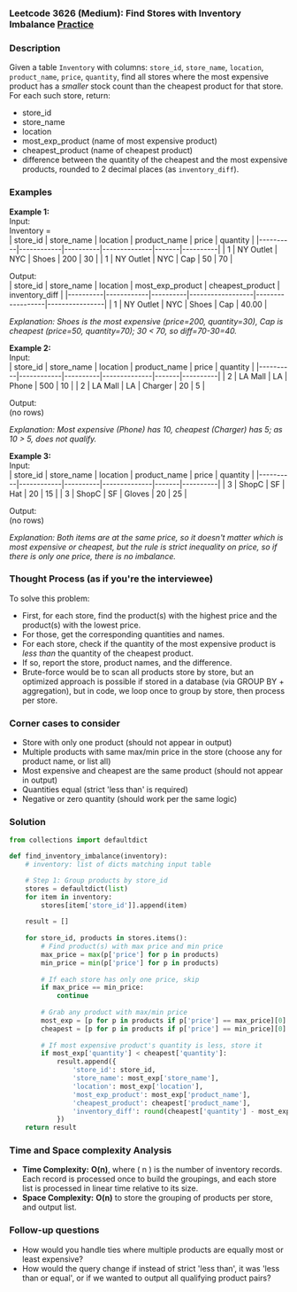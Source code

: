 ### Leetcode 3626 (Medium): Find Stores with Inventory Imbalance [Practice](https://leetcode.com/problems/find-stores-with-inventory-imbalance)

### Description  
Given a table `Inventory` with columns: `store_id`, `store_name`, `location`, `product_name`, `price`, `quantity`, find all stores where the most expensive product has a *smaller* stock count than the cheapest product for that store. For each such store, return:
- store_id
- store_name
- location
- most_exp_product (name of most expensive product)
- cheapest_product (name of cheapest product)
- difference between the quantity of the cheapest and the most expensive products, rounded to 2 decimal places (as `inventory_diff`).

### Examples  

**Example 1:**  
Input:  
Inventory =  
| store_id | store_name | location | product_name | price | quantity |
|----------|------------|----------|--------------|-------|----------|
| 1        | NY Outlet  | NYC      | Shoes        | 200   | 30       |
| 1        | NY Outlet  | NYC      | Cap          | 50    | 70       |

Output:  
| store_id | store_name | location | most_exp_product | cheapest_product | inventory_diff |
|----------|------------|----------|------------------|------------------|----------------|
| 1        | NY Outlet  | NYC      | Shoes            | Cap              | 40.00          |

*Explanation: Shoes is the most expensive (price=200, quantity=30), Cap is cheapest (price=50, quantity=70); 30 < 70, so diff=70-30=40.*

**Example 2:**  
Input:  
| store_id | store_name | location | product_name | price | quantity |
|----------|------------|----------|--------------|-------|----------|
| 2        | LA Mall    | LA       | Phone        | 500   | 10       |
| 2        | LA Mall    | LA       | Charger      | 20    | 5        |

Output:  
(no rows)

*Explanation: Most expensive (Phone) has 10, cheapest (Charger) has 5; as 10 > 5, does not qualify.*

**Example 3:**  
Input:  
| store_id | store_name | location | product_name | price | quantity |
|----------|------------|----------|--------------|-------|----------|
| 3        | ShopC      | SF       | Hat          | 20    | 15       |
| 3        | ShopC      | SF       | Gloves       | 20    | 25       |

Output:  
(no rows)

*Explanation: Both items are at the same price, so it doesn't matter which is most expensive or cheapest, but the rule is strict inequality on price, so if there is only one price, there is no imbalance.*

### Thought Process (as if you're the interviewee)  
To solve this problem:
- First, for each store, find the product(s) with the highest price and the product(s) with the lowest price.
- For those, get the corresponding quantities and names.
- For each store, check if the quantity of the most expensive product is *less than* the quantity of the cheapest product.
- If so, report the store, product names, and the difference.
- Brute-force would be to scan all products store by store, but an optimized approach is possible if stored in a database (via GROUP BY + aggregation), but in code, we loop once to group by store, then process per store.

### Corner cases to consider  
- Store with only one product (should not appear in output)
- Multiple products with same max/min price in the store (choose any for product name, or list all)
- Most expensive and cheapest are the same product (should not appear in output)
- Quantities equal (strict 'less than' is required)
- Negative or zero quantity (should work per the same logic)

### Solution

```python
from collections import defaultdict

def find_inventory_imbalance(inventory):
    # inventory: list of dicts matching input table

    # Step 1: Group products by store_id
    stores = defaultdict(list)
    for item in inventory:
        stores[item['store_id']].append(item)
    
    result = []
    
    for store_id, products in stores.items():
        # Find product(s) with max price and min price
        max_price = max(p['price'] for p in products)
        min_price = min(p['price'] for p in products)
        
        # If each store has only one price, skip
        if max_price == min_price:
            continue
        
        # Grab any product with max/min price
        most_exp = [p for p in products if p['price'] == max_price][0]
        cheapest = [p for p in products if p['price'] == min_price][0]
        
        # If most expensive product's quantity is less, store it
        if most_exp['quantity'] < cheapest['quantity']:
            result.append({
                'store_id': store_id,
                'store_name': most_exp['store_name'],
                'location': most_exp['location'],
                'most_exp_product': most_exp['product_name'],
                'cheapest_product': cheapest['product_name'],
                'inventory_diff': round(cheapest['quantity'] - most_exp['quantity'], 2)
            })
    return result
```

### Time and Space complexity Analysis  

- **Time Complexity:** **O(n)**, where \( n \) is the number of inventory records. Each record is processed once to build the groupings, and each store list is processed in linear time relative to its size.
- **Space Complexity:** **O(n)** to store the grouping of products per store, and output list.

### Follow-up questions  
- How would you handle ties where multiple products are equally most or least expensive?
- How would the query change if instead of strict 'less than', it was 'less than or equal', or if we wanted to output all qualifying product pairs?